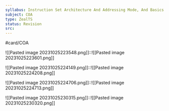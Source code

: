 ```yaml
---
syllabus: Instruction Set Architecture And Addressing Mode, And Basics Pipeline Concept
subject: COA
type: ZealTS
status: Revision
src:
---
```

#card/COA

![[Pasted image 20231025223548.png]]::![[Pasted image 20231025223601.png]] <!--SR:!2023-11-11,11,270-->

![[Pasted image 20231025224149.png]]::![[Pasted image 20231025224208.png]] <!--SR:!2023-11-12,11,270-->


![[Pasted image 20231025224706.png]]::![[Pasted image 20231025224713.png]] <!--SR:!2023-11-11,10,270-->



![[Pasted image 20231025230315.png]]::![[Pasted image 20231025230320.png]] <!--SR:!2023-11-15,14,290-->